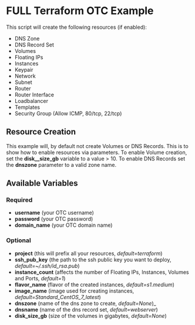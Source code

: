 # FULL Terraform OTC Example

This script will create the following resources (if enabled):
* DNS Zone
* DNS Record Set
* Volumes
* Floating IPs
* Instances
* Keypair
* Network
* Subnet
* Router
* Router Interface
* Loadbalancer
* Templates
* Security Group (Allow ICMP, 80/tcp, 22/tcp)

## Resource Creation

This example will, by default not create Volumes or DNS Records. This is to show how to enable resources via parameters. To enable Volume creation, set the **disk_\_size\_gb** variable to a value > 10. To enable DNS Records set the **dnszone** parameter to a valid zone name.

## Available Variables

### Required

* **username** (your OTC username)
* **password** (your OTC password)
* **domain\_name** (your OTC domain name)

### Optional
* **project** (this will prefix all your resources, _default=terraform_)
* **ssh\_pub\_key** (the path to the ssh public key you want to deploy, _default=~/.ssh/id\_rsa.pub_)
* **instance\_count** (affects the number of Floating IPs, Instances, Volumes and Ports, _default=1_)
* **flavor\_name** (flavor of the created instances, _default=s1.medium_)
* **image\_name** (image used for creating instances, _default=Standard\_CentOS\_7\_latest_)
* **dnszone** (name of the dns zone to create, _default=None_)_
* **dnsname** (name of the dns record set, _default=webserver_)
* **disk\_size\_gb** (size of the volumes in gigabytes, _default=None_)
